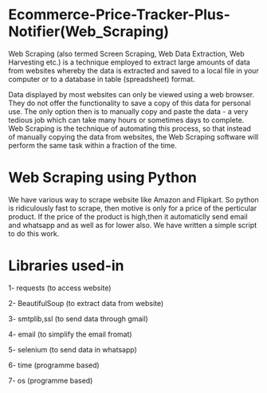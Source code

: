 # Ecommerce-Price-Tracker-Plus-Notifier(Web_Scraping)

Web Scraping (also termed Screen Scraping, Web Data Extraction, Web Harvesting etc.) is a technique employed to extract large amounts of data from websites whereby the data is extracted and saved to a local file in your computer or to a database in table (spreadsheet) format.

Data displayed by most websites can only be viewed using a web browser. They do not offer the functionality to save a copy of this data for personal use. The only option then is to manually copy and paste the data - a very tedious job which can take many hours or sometimes days to complete. Web Scraping is the technique of automating this process, so that instead of manually copying the data from websites, the Web Scraping software will perform the same task within a fraction of the time.

# Web Scraping using Python

We have various way to scrape website like Amazon and Flipkart. So python is ridiculously fast to scrape, then motive is only for a price of the perticular product. If the price of the product is high,then it automaticlly send email and whatsapp and as well as for lower also. We have written a simple script to do this work.

# Libraries used-in

1- requests           (to access website)

2- BeautifulSoup      (to extract data from website)

3- smtplib,ssl        (to send data through gmail)

4- email              (to simplify the email fromat)

5- selenium           (to send data in whatsapp) 

6- time               (programme based) 

7- os                 (programme based)               



